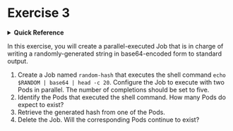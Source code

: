 # Exercise 3

<details>
<summary><b>Quick Reference</b></summary>
<p>

* Namespace: `default`<br>
* Documentation: [Jobs](https://kubernetes.io/docs/concepts/workloads/controllers/job/)

</p>
</details>

In this exercise, you will create a parallel-executed Job that is in charge of writing a randomly-generated string in base64-encoded form to standard output.


1. Create a Job named `random-hash` that executes the shell command `echo $RANDOM | base64 | head -c 20`. Configure the Job to execute with two Pods in parallel. The number of completions should be set to five.
2. Identify the Pods that executed the shell command. How many Pods do expect to exist?
3. Retrieve the generated hash from one of the Pods.
4. Delete the Job. Will the corresponding Pods continue to exist?